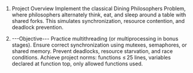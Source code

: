 1. Project Overview
Implement the classical Dining Philosophers Problem, where philosophers alternately think, eat, and sleep around a table with shared forks. This simulates synchronization, resource contention, and deadlock prevention. 

2. ---Objective---
Practice multithreading (or multiprocessing in bonus stages).
Ensure correct synchronization using mutexes, semaphores, or shared memory.
Prevent deadlocks, resource starvation, and race conditions.
Achieve project norms: functions ≤ 25 lines, variables declared at function top, only allowed functions used. 
